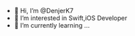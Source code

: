 - 👋 Hi, I’m @DenjerK7
- 👀 I’m interested in Swift,iOS Developer
- 🌱 I’m currently learning ...

<!---
DenjerK7/DenjerK7 is a ✨ special ✨ repository because its `README.md` (this file) appears on your GitHub profile.
You can click the Preview link to take a look at your changes.
--->
